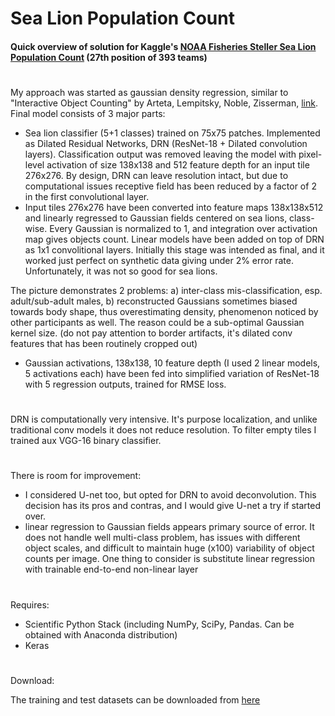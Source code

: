 # Sea Lion Population Count

#### Quick overview of solution for Kaggle's [NOAA Fisheries Steller Sea Lion Population Count](https://www.kaggle.com/c/noaa-fisheries-steller-sea-lion-population-count/) (27th position of 393 teams)

#
My approach was started as gaussian density regression, similar to "Interactive Object Counting" by Arteta, Lempitsky, Noble, Zisserman, [link](https://www.robots.ox.ac.uk/~vgg/publications/2014/Arteta14/arteta14.pdf). Final model consists of 3 major parts:

- Sea lion classifier (5+1 classes) trained on 75x75 patches. Implemented as Dilated Residual Networks, DRN (ResNet-18 + Dilated convolution layers). Classification output was removed leaving the model with pixel-level activation of size 138x138 and 512 feature depth for an input tile 276x276. By design, DRN can leave resolution intact, but due to computational issues receptive field has been reduced by a factor of 2 in the first convolutional layer.
- Input tiles 276x276 have been converted into feature maps 138x138x512 and linearly regressed to Gaussian fields centered on sea lions, class-wise. Every Gaussian is normalized to 1, and integration over activation map gives objects count. Linear models have been added on top of DRN as 1x1 convolitional layers. Initially this stage was intended as final, and it worked just perfect on synthetic data giving under 2% error rate. Unfortunately, it was not so good for sea lions. 

The picture demonstrates 2 problems: a) inter-class mis-classification, esp. adult/sub-adult males, b) reconstructed Gaussians sometimes biased towards body shape, thus overestimating density, phenomenon noticed by other participants as well. The reason could be a sub-optimal Gaussian kernel size. (do not pay attention to border artifacts, it's dilated conv features that has been routinely cropped out)
- Gaussian activations, 138x138, 10 feature depth (I used 2 linear models, 5 activations each) have been fed into simplified variation of ResNet-18 with 5 regression outputs, trained for RMSE loss.  
#
DRN is computationally very intensive. It's purpose localization, and unlike traditional conv models it does not reduce resolution. To filter empty tiles I trained aux VGG-16 binary classifier.  
#
There is room for improvement:  
- I considered U-net too, but opted for DRN to avoid deconvolution. This decision has its pros and contras, and I would give U-net a try if started over.
- linear regression to Gaussian fields appears primary source of error. It does not handle well multi-class problem, has issues with different object scales, and difficult to maintain huge (x100) variability of object counts per image. One thing to consider is substitute linear regression with trainable end-to-end non-linear layer

#
Requires:
- Scientific Python Stack (including NumPy, SciPy, Pandas. Can be obtained with Anaconda distribution)
- Keras

#
Download:

The training and test datasets can be downloaded from [here](https://www.kaggle.com/c/noaa-fisheries-steller-sea-lion-population-count/data)